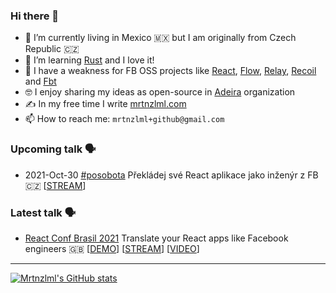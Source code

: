### Hi there 👋

- 🌱 I’m currently living in Mexico 🇲🇽 but I am originally from Czech Republic 🇨🇿
- 🦀 I’m learning [Rust](https://github.com/rust-lang/rust) and I love it!
- 🚄 I have a weakness for FB OSS projects like [React](https://github.com/facebook/react), [Flow](https://github.com/facebook/flow), [Relay](https://github.com/facebook/relay), [Recoil](https://github.com/facebookexperimental/Recoil) and [Fbt](https://github.com/facebook/fbt)
- 🤓 I enjoy sharing my ideas as open-source in [Adeira](https://github.com/adeira) organization
- ✍️ In my free time I write [mrtnzlml.com](https://mrtnzlml.com/)
- 📫 How to reach me: `mrtnzlml+github@gmail.com`

### Upcoming talk 🗣️

- 2021-Oct-30 [#posobota](https://www.posobota.cz/stream) Překládej své React aplikace jako inženýr z FB 🇨🇿 [[STREAM](https://www.posobota.cz/stream)]

### Latest talk 🗣️

- [React Conf Brasil 2021](https://reactconf.com.br/) Translate your React apps like Facebook engineers 🇬🇧 [[DEMO](https://github.com/adeira/universe/pull/3303)] [[STREAM](https://youtu.be/g7nyrdwRIFc)] [[VIDEO](https://youtu.be/wHUKA6lLOHQ)]

---

[![Mrtnzlml's GitHub stats](https://github-readme-stats.vercel.app/api?username=mrtnzlml&count_private=true&show_icons=true&hide_title=true)](https://mrtnzlml.com/)

<!--
**mrtnzlml/mrtnzlml** is a ✨ _special_ ✨ repository because its `README.md` (this file) appears on your GitHub profile.

Here are some ideas to get you started:

- 🔭 I’m currently working on ...
- 🌱 I’m currently learning ...
- 👯 I’m looking to collaborate on ...
- 🤔 I’m looking for help with ...
- 💬 Ask me about ...
- 📫 How to reach me: ...
- 😄 Pronouns: ...
- ⚡ Fun fact: ...
-->
